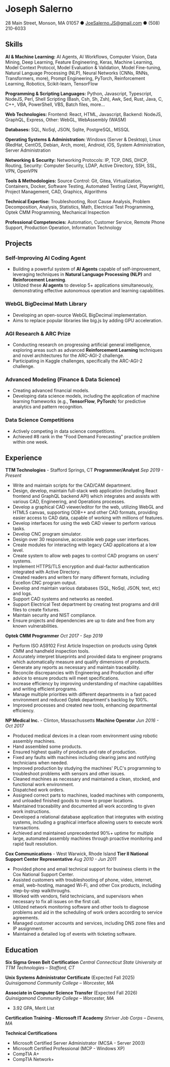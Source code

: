 # Joseph Salerno
28 Main Street, Monson, MA 01057 ● JoeSalerno.JS@gmail.com ● (508) 210-6033

## Skills

**AI & Machine Learning:** AI Agents, AI Workflows, Computer Vision, Data Mining, Deep Learning, Feature Engineering, Keras, Machine Learning, Model Context Protocol, Model Evaluation & Validation, Model Fine-tuning, Natural Language Processing (NLP), Neural Networks (CNNs, RNNs, Transformers, more), Prompt Engineering, PyTorch, Reinforcement Learning, Robotics, Scikit-learn, TensorFlow

**Programming & Scripting Languages:** Python, Javascript, Typescript, NodeJS, Perl, Shell Scripting (Bash, Csh, Sh, Zsh), Awk, Sed, Rust, Java, C, C++, VBA, PowerShell, VBS, Batch files, more...

**Web Technologies:** Frontend: React, HTML, Javascript, Backend: NodeJS, GraphQL, Express, Other: WebGL, WebAssembly (WASM)

**Databases:** SQL, NoSql, JSON, Sqlite, PostgreSQL, MSSQL

**Operating Systems & Administration:** Windows (Server & Desktop), Linux (RedHat, CentOS, Debian, Arch, more), Android, iOS, System Administration, Server Administration

**Networking & Security:** Networking Protocols: IP, TCP, DNS, DHCP, Routing, Security: Computer Security, LDAP, Active Directory, SSH, SSL, VPN, OpenVPN

**Tools & Methodologies:** Source Control: Git, Gitea, Virtualization, Containers, Docker, Software Testing, Automated Testing (Jest, Playwright), Project Management, CAD, Graphics, Algorithms

**Technical Expertise:** Troubleshooting, Root Cause Analysis, Problem Decomposition, Analysis, Statistics, Math, Electrical Test Programming, Optek CMM Programming, Mechanical Inspection

**Professional Competencies:** Automation, Customer Service, Remote Phone Support, Production Operation, Information Technology

## Projects

### Self-Improving AI Coding Agent
- Building a powerful system of **AI Agents** capable of self-improvement, leveraging techniques in **Natural Language Processing (NLP)** and **Reinforcement Learning**.
- Utilized these **AI agents** to develop 5+ applications simultaneously, demonstrating effective autonomous operation and learning capabilities.

### WebGL BigDecimal Math Library
- Developing an open-source WebGL BigDecimal implementation.
- Aims to replace popular libraries like big.js by adding GPU acceleration.

### AGI Research & ARC Prize
- Conducting research on progressing artificial general intelligence, exploring areas such as advanced **Reinforcement Learning** techniques and novel architectures for the ARC-AGI-2 challenge.
- Participating in Kaggle challenges, specifically the ARC-AGI-2 challenge.

### Advanced Modeling (Finance & Data Science)
- Creating advanced financial models.
- Developing data science models, including the application of machine learning frameworks (e.g., **TensorFlow**, **PyTorch**) for predictive analytics and pattern recognition.

### Data Science Competitions
- Actively competing in data science competitions.
- Achieved #8 rank in the "Food Demand Forecasting" practice problem within one week.

## Experience

**TTM Technologies** - Stafford Springs, CT
**Programmer/Analyst**
*Sep 2019 - Present*
- Write and maintain scripts for the CAD/CAM department.
- Design, develop, maintain full-stack web application (including React frontend and GraphQL backend API) which integrates and assists with various CAD, Engineering, and Operations processes.
- Develop a graphical CAD viewer/editor for the web, utilizing WebGL and HTML5 canvas, supporting ODB++ and other CAD formats, providing easier access to CAD data, capable of working with millions of features.
- Develop interfaces for using the web CAD viewer to perform various tasks.
- Develop CNC program simulator.
- Design over 30 responsive, accessible web page user interfaces.
- Create modules for interacting with legacy CAD applications at a low level.
- Create system to allow web pages to control CAD programs on users’ systems.
- Implement HTTPS/TLS encryption and dual-factor authentication integrated with Active Directory.
- Created readers and writers for many different formats, including Excellon CNC program output.
- Develop and maintain various databases (SQL, NoSql, JSON, text, etc) and logs.
- Support CAD systems and networks as needed.
- Support Electrical Test department by creating test programs and drill files to create fixtures.
- Maintain security and NIST compliance.
- Ensure projects and dependencies are up to date and free from any known vulnerabilities.

**Optek CMM Programmer**
*Oct 2017 - Sep 2019*
- Perform ISO AS9102 First Article Inspection on products using Optek CMM and handheld inspection tools.
- Accurately interpret blueprints and provided data to engineer programs which automatically measure and qualify dimensions of products.
- Generate any reports as necessary and maintain traceability.
- Reconcile discrepancies with Engineering and Production and offer advice to ensure products will meet specifications.
- Increase efficiency by improving understanding of machine capabilities and writing efficient programs.
- Manage multiple priorities with different departments in a fast paced environment and reduced Optek department's backlog by 100%.
- Improved processes and created new tools, enhancing departmental efficiency.

**NP Medical Inc.** - Clinton, Massachussetts
**Machine Operator**
*Jun 2016 - Oct 2017*
- Produced medical devices in a clean room environment using robotic assembly machines.
- Hand assembled some products.
- Ensured highest quality of products and rate of production.
- Fixed any faults with machines including clearing jams and notifying technicians when needed.
- Improved production by studying the machines' PLC's programming to troubleshoot problems with sensors and other issues.
- Cleaned machines as necessary and maintained a clean, stocked, and functional work environment.
- Dispatched work orders.
- Assigned correct parts to machines, loaded machines with components, and unloaded finished goods to move to proper locations.
- Maintained traceability and documented all work according to given work instructions.
- Developed a relational database application that integrates with existing systems, including a graphical interface allowing users to execute work transactions.
- Achieved and maintained unprecedented 90%+ uptime for multiple large, automated assembly machines through proactive monitoring and rapid fault resolution.

**Cox Communications** - West Warwick, Rhode Island
**Tier II National Support Center Representative**
*Aug 2010 - Jun 2011*
- Provided phone and email technical support for business clients in the Cox National Support Center.
- Assisted customers with troubleshooting of phone, video, internet, email, web-hosting, managed Wi-Fi, and other Cox products, including step-by-step walkthroughs.
- Worked with vendors, field technicians, and supervisors when necessary to fix all issues on the first call.
- Utilized network monitoring software and other tools to diagnose problems and aid in the scheduling of work orders according to service agreements.
- Managed customer accounts and services, including DNS zone files and IP assignment.
- Maintained a detailed log of events with ticketing software.

## Education

**Six Sigma Green Belt Certification**
*Central Connecticut State University at TTM Technologies – Stafford, CT*

**Unix Systems Administrator Certificate** (Expected Fall 2025)
*Quinsigamond Community College – Worcester, MA*

**Associate in Computer Science Transfer** (Expected Fall 2026)
*Quinsigamond Community College – Worcester, MA*
- 3.92 GPA, Merit List

**Certification Training - Microsoft IT Academy**
*Shriver Job Corps – Devens, MA*

**Technical Certifications**
- Microsoft Certified Server Administrator (MCSA - Server 2003)
- Microsoft Certified Professional (MCP - Windows XP)
- CompTIA A+
- CompTIA Network+
